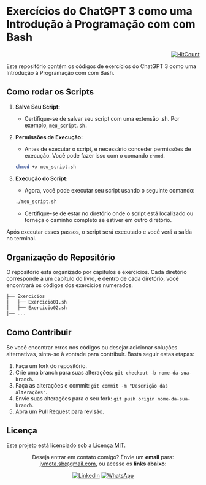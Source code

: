 # Exercícios do ChatGPT 3 como uma Introdução à Programação com com Bash

<div align="right">
  
[![HitCount](https://hits.dwyl.com/JVSMOTA/IntroducaoALogicaDeProgramacaoComBash.svg?style=flat-square)](http://hits.dwyl.com/JVSMOTA/IntroducaoALogicaDeProgramacaoComBash)

</div>

Este repositório contém os códigos de exercícios do ChatGPT 3 como uma Introdução à Programação com com Bash.

## Como rodar os Scripts

1. __Salve Seu Script:__
   - Certifique-se de salvar seu script com uma extensão .sh. Por exemplo, `meu_script.sh.`

2. __Permissões de Execução:__
   - Antes de executar o script, é necessário conceder permissões de execução. Você pode fazer isso com o comando `chmod`.

    ```bash
    chmod +x meu_script.sh
    ```

3. __Execução do Script:__ 
   - Agora, você pode executar seu script usando o seguinte comando:

    ```bash
    ./meu_script.sh
    ```

   - Certifique-se de estar no diretório onde o script está localizado ou forneça o caminho completo se estiver em outro diretório.

Após executar esses passos, o script será executado e você verá a saída no terminal. 

## Organização do Repositório

O repositório está organizado por capítulos e exercícios. Cada diretório corresponde a um capítulo do livro, e dentro de cada diretório, você encontrará os códigos dos exercícios numerados.

```txt
├── Exercicios
│   ├── Exercicio01.sh
│   ├── Exercicio02.sh
│── ...
```

## Como Contribuir

Se você encontrar erros nos códigos ou desejar adicionar soluções alternativas, sinta-se à vontade para contribuir. Basta seguir estas etapas:

1. Faça um fork do repositório.
2. Crie uma branch para suas alterações: `git checkout -b nome-da-sua-branch`.
3. Faça as alterações e commit: `git commit -m "Descrição das alterações"`.
4. Envie suas alterações para o seu fork: `git push origin nome-da-sua-branch`.
5. Abra um Pull Request para revisão.

## Licença

Este projeto está licenciado sob a [Licença MIT](LICENSE).

<div align="center">

<p> 

Deseja entrar em contato comigo? Envie um **email** para: [jvmota.sb@gmail.com](mailto:jvmota.sb@gmail.com), ou acesse os **links abaixo**:

</p>

[![LinkedIn](https://img.shields.io/badge/linkedin-%230077B5.svg?style=for-the-badge&logo=linkedin&logoColor=white)](https://www.linkedin.com/in/jvsmota/)
[![WhatsApp](https://img.shields.io/badge/WhatsApp-25D366?style=for-the-badge&logo=whatsapp&logoColor=white)](https://api.whatsapp.com/send?phone=5583996193212)

</div>
